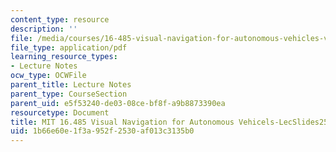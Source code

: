 ```yaml
---
content_type: resource
description: ''
file: /media/courses/16-485-visual-navigation-for-autonomous-vehicles-vnav-fall-2020/1b66e60e1f3a952f2530af013c3135b0_MIT16_485F20_lec25.pdf
file_type: application/pdf
learning_resource_types:
- Lecture Notes
ocw_type: OCWFile
parent_title: Lecture Notes
parent_type: CourseSection
parent_uid: e5f53240-de03-08ce-bf8f-a9b8873390ea
resourcetype: Document
title: MIT 16.485 Visual Navigation for Autonomous Vehicels-LecSlides25
uid: 1b66e60e-1f3a-952f-2530-af013c3135b0
---
```

